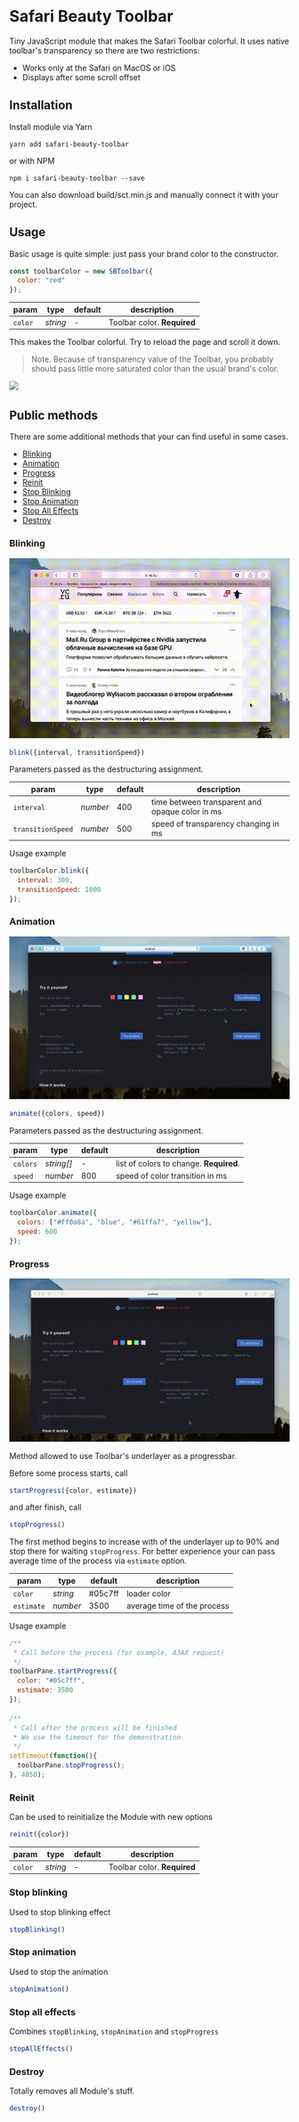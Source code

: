 # Safari Beauty Toolbar

Tiny JavaScript module that makes the Safari Toolbar colorful. It uses native toolbar's transparency so there are two restrictions:

- Works only at the Safari on MacOS or iOS
- Displays after some scroll offset

## Installation

Install module via Yarn

```shell
yarn add safari-beauty-toolbar
```

or with NPM

```shell
npm i safari-beauty-toolbar --save
```

You can also download build/sct.min.js and manually connect it with your project.

## Usage 

Basic usage is quite simple: just pass your brand color to the constructor.

```js
const toolbarColor = new SBToolbar({
  color: "red"
});
```

param | type | default | description
-- | -- | -- | --
`color` | _string_ | - | Toolbar color. **Required**

This makes the Toolbar colorful. Try to reload the page and scroll it down.  

> Note. Because of transparency value of the Toolbar, you probably should pass little more saturated color than the usual brand's color.

![](/demo/assets/demo.gif)

## Public methods

There are some additional methods that your can find useful in some cases.

- [Blinking](#blinking)
- [Animation](#animation)
- [Progress](#progress)
- [Reinit](#reinit)
- [Stop Blinking](#stop-blinking)
- [Stop Animation](#stop-animation)
- [Stop All Effects](#stop-all-effects)
- [Destroy](#destroy)


### Blinking

![](/demo/assets/sbt-blink.gif)

```js
blink({interval, transitionSpeed})

```

Parameters passed as the destructuring assignment.

param | type | default | description
-- | -- | -- | --
`interval` | _number_ | 400 | time between transparent and opaque color in ms
`transitionSpeed` | _number_ | 500 | speed of transparency changing in ms

Usage example

```js
toolbarColor.blink({
  interval: 300,
  transitionSpeed: 1000
});
```

### Animation

![](/demo/assets/sbt-animate.gif)

```js
animate({colors, speed})

```

Parameters passed as the destructuring assignment.

param | type | default | description
-- | -- | -- | --
`colors` | _string[]_ | - | list of colors to change. **Required**.
`speed` | _number_ | 800 | speed of color transition in ms

Usage example

```js
toolbarColor.animate({
  colors: ["#ff0a8a", "blue", "#61ffa7", "yellow"],
  speed: 600
});
```

### Progress

![](/demo/assets/sbt-progress.gif)

Method allowed to use Toolbar's underlayer as a progressbar.

Before some process starts, call 

```js
startProgress({color, estimate})

```

and after finish, call 

```js
stopProgress() 
```

The first method begins to increase with of the underlayer up to 90% and stop there for waiting `stopProgress`. 
For better experience your can pass average time of the process via `estimate` option.  

param | type | default | description
-- | -- | -- | --
`color` | _string_ | #05c7ff | loader color
`estimate` | _number_ | 3500 | average time of the process

Usage example

```js
/**
 * Call before the process (for example, AJAX request)
 */
toolbarPane.startProgress({
  color: "#05c7ff",
  estimate: 3500
});

/**
 * Call after the process will be finished
 * We use the timeout for the demonstration
 */
setTimeout(function(){
  toolbarPane.stopProgress();
}, 4850);
```


### Reinit

Can be used to reinitialize the Module with new options

```js
reinit({color}) 
```

param | type | default | description
-- | -- | -- | --
`color` | _string_ | - | Toolbar color. **Required**


### Stop blinking

Used to stop blinking effect

```js
stopBlinking() 
```


### Stop animation

Used to stop the animation

```js
stopAnimation() 
```


### Stop all effects

Combines `stopBlinking`, `stopAnimation` and `stopProgress` 

```js
stopAllEffects() 
```


### Destroy

Totally removes all Module's stuff.

```js
destroy() 
```


